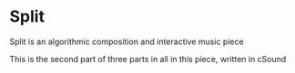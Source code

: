 # Split
Split is an algorithmic composition and interactive music piece

This is the second part of three parts in all in this piece, written in cSound
